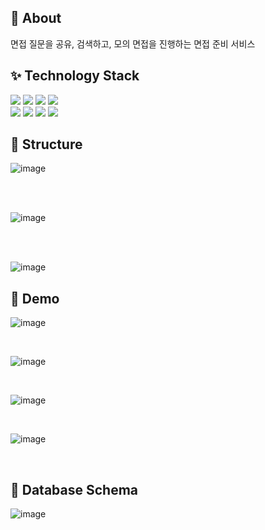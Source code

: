 ## 🎠 About
면접 질문을 공유, 검색하고, 모의 면접을 진행하는 면접 준비 서비스

## ✨ Technology Stack

<img src="https://img.shields.io/badge/Spring Boot-6DB33F?style=plastic-square&logo=Spring Boot&logoColor=white"/> <img src="https://img.shields.io/badge/JAVA%2017-%23007396"> <img src="https://img.shields.io/badge/Spring Security-6DB33F?style=plastic-square&logo=Spring Security&logoColor=white"/> <img src="https://img.shields.io/badge/Thymeleaf-005F0F?style=plastic-square&logo=Thymeleaf&logoColor=white">
<br>
<img src="https://img.shields.io/badge/Gradle-02303A?style=plastic-square&logo=Gradle&logoColor=white"/> <img src="https://img.shields.io/badge/Session-000000?style=plastic-square&logo=Session&logoColor=white"> <img src="https://img.shields.io/badge/MySQL-4479A1?style=plastic-square&logo=MySQL&logoColor=white"> <img src="https://img.shields.io/badge/Redis-DC382D?style=plastic-square&logo=redis&logoColor=white">

## 🧐 Structure

![image](https://github.com/Jang990/Gpterview/assets/88225377/cad62713-3031-4d94-89c4-e0e1e75fa8ca)

<br>
<br>

![image](https://github.com/Jang990/Gpterview/assets/88225377/44df608b-b292-467b-9c02-28cf91d12919)

<br>
<br>

![image](https://github.com/Jang990/Gpterview/assets/88225377/15508ae2-4248-4c68-b413-8bc0957ff115)

## 👀 Demo
![image](https://github.com/Jang990/Gpterview/assets/88225377/40ccf2f6-6ca1-4ee8-83f6-ee70a20dcb36)

<br>

![image](https://github.com/Jang990/Gpterview/assets/88225377/9274d3ff-98d3-4999-b103-7e0cf4d3ecd1)

<br>

![image](https://github.com/Jang990/Gpterview/assets/88225377/e13e1530-5b78-4c4e-ba41-db9d9108ae21)

<br>

![image](https://github.com/Jang990/Gpterview/assets/88225377/99ef0db9-e53f-46ad-a674-25945a81c11f)


<br>

## 📃 Database Schema

![image](https://github.com/Jang990/Gpterview/assets/88225377/681a4741-04c8-4b80-a373-f128b9ce7b69)




<br>
